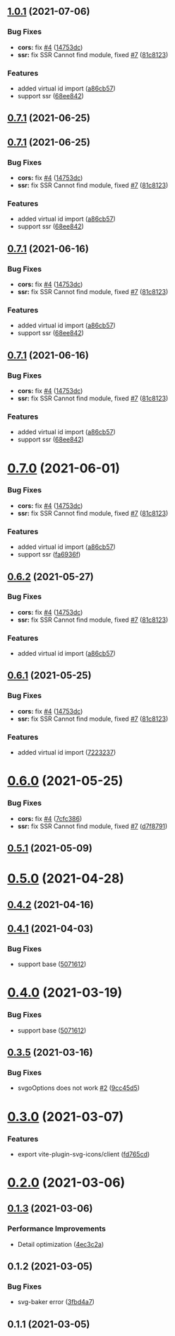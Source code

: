 ## [1.0.1](https://github.com/anncwb/vite-plugin-svg-icons/compare/v0.4.1...v1.0.1) (2021-07-06)

### Bug Fixes

- **cors:** fix [#4](https://github.com/anncwb/vite-plugin-svg-icons/issues/4) ([14753dc](https://github.com/anncwb/vite-plugin-svg-icons/commit/14753dcc74b43cc0b5b7f3bff93cffa2e6b87bd4))
- **ssr:** fix SSR Cannot find module, fixed [#7](https://github.com/anncwb/vite-plugin-svg-icons/issues/7) ([81c8123](https://github.com/anncwb/vite-plugin-svg-icons/commit/81c812325fba2d3e04316de946550fb3387b0952))

### Features

- added virtual id import ([a86cb57](https://github.com/anncwb/vite-plugin-svg-icons/commit/a86cb573c7a9a152ea30a0282a5badd30fefeb9a))
- support ssr ([68ee842](https://github.com/anncwb/vite-plugin-svg-icons/commit/68ee84297629cf6768c0a1fdb6486f95d9a910d2))

## [0.7.1](https://github.com/anncwb/vite-plugin-svg-icons/compare/v1.0.0...v0.7.1) (2021-06-25)

## [0.7.1](https://github.com/anncwb/vite-plugin-svg-icons/compare/v0.4.1...v0.7.1) (2021-06-25)

### Bug Fixes

- **cors:** fix [#4](https://github.com/anncwb/vite-plugin-svg-icons/issues/4) ([14753dc](https://github.com/anncwb/vite-plugin-svg-icons/commit/14753dcc74b43cc0b5b7f3bff93cffa2e6b87bd4))
- **ssr:** fix SSR Cannot find module, fixed [#7](https://github.com/anncwb/vite-plugin-svg-icons/issues/7) ([81c8123](https://github.com/anncwb/vite-plugin-svg-icons/commit/81c812325fba2d3e04316de946550fb3387b0952))

### Features

- added virtual id import ([a86cb57](https://github.com/anncwb/vite-plugin-svg-icons/commit/a86cb573c7a9a152ea30a0282a5badd30fefeb9a))
- support ssr ([68ee842](https://github.com/anncwb/vite-plugin-svg-icons/commit/68ee84297629cf6768c0a1fdb6486f95d9a910d2))

## [0.7.1](https://github.com/anncwb/vite-plugin-svg-icons/compare/v0.4.1...v0.7.1) (2021-06-16)

### Bug Fixes

- **cors:** fix [#4](https://github.com/anncwb/vite-plugin-svg-icons/issues/4) ([14753dc](https://github.com/anncwb/vite-plugin-svg-icons/commit/14753dcc74b43cc0b5b7f3bff93cffa2e6b87bd4))
- **ssr:** fix SSR Cannot find module, fixed [#7](https://github.com/anncwb/vite-plugin-svg-icons/issues/7) ([81c8123](https://github.com/anncwb/vite-plugin-svg-icons/commit/81c812325fba2d3e04316de946550fb3387b0952))

### Features

- added virtual id import ([a86cb57](https://github.com/anncwb/vite-plugin-svg-icons/commit/a86cb573c7a9a152ea30a0282a5badd30fefeb9a))
- support ssr ([68ee842](https://github.com/anncwb/vite-plugin-svg-icons/commit/68ee84297629cf6768c0a1fdb6486f95d9a910d2))

## [0.7.1](https://github.com/anncwb/vite-plugin-svg-icons/compare/v0.4.1...v0.7.1) (2021-06-16)

### Bug Fixes

- **cors:** fix [#4](https://github.com/anncwb/vite-plugin-svg-icons/issues/4) ([14753dc](https://github.com/anncwb/vite-plugin-svg-icons/commit/14753dcc74b43cc0b5b7f3bff93cffa2e6b87bd4))
- **ssr:** fix SSR Cannot find module, fixed [#7](https://github.com/anncwb/vite-plugin-svg-icons/issues/7) ([81c8123](https://github.com/anncwb/vite-plugin-svg-icons/commit/81c812325fba2d3e04316de946550fb3387b0952))

### Features

- added virtual id import ([a86cb57](https://github.com/anncwb/vite-plugin-svg-icons/commit/a86cb573c7a9a152ea30a0282a5badd30fefeb9a))
- support ssr ([68ee842](https://github.com/anncwb/vite-plugin-svg-icons/commit/68ee84297629cf6768c0a1fdb6486f95d9a910d2))

# [0.7.0](https://github.com/anncwb/vite-plugin-svg-icons/compare/v0.4.1...v0.7.0) (2021-06-01)

### Bug Fixes

- **cors:** fix [#4](https://github.com/anncwb/vite-plugin-svg-icons/issues/4) ([14753dc](https://github.com/anncwb/vite-plugin-svg-icons/commit/14753dcc74b43cc0b5b7f3bff93cffa2e6b87bd4))
- **ssr:** fix SSR Cannot find module, fixed [#7](https://github.com/anncwb/vite-plugin-svg-icons/issues/7) ([81c8123](https://github.com/anncwb/vite-plugin-svg-icons/commit/81c812325fba2d3e04316de946550fb3387b0952))

### Features

- added virtual id import ([a86cb57](https://github.com/anncwb/vite-plugin-svg-icons/commit/a86cb573c7a9a152ea30a0282a5badd30fefeb9a))
- support ssr ([fa6936f](https://github.com/anncwb/vite-plugin-svg-icons/commit/fa6936f6a50e0da7333b34ef70eb9e002d1c7470))

## [0.6.2](https://github.com/anncwb/vite-plugin-svg-icons/compare/v0.4.1...v0.6.2) (2021-05-27)

### Bug Fixes

- **cors:** fix [#4](https://github.com/anncwb/vite-plugin-svg-icons/issues/4) ([14753dc](https://github.com/anncwb/vite-plugin-svg-icons/commit/14753dcc74b43cc0b5b7f3bff93cffa2e6b87bd4))
- **ssr:** fix SSR Cannot find module, fixed [#7](https://github.com/anncwb/vite-plugin-svg-icons/issues/7) ([81c8123](https://github.com/anncwb/vite-plugin-svg-icons/commit/81c812325fba2d3e04316de946550fb3387b0952))

### Features

- added virtual id import ([a86cb57](https://github.com/anncwb/vite-plugin-svg-icons/commit/a86cb573c7a9a152ea30a0282a5badd30fefeb9a))

## [0.6.1](https://github.com/anncwb/vite-plugin-svg-icons/compare/v0.4.1...v0.6.1) (2021-05-25)

### Bug Fixes

- **cors:** fix [#4](https://github.com/anncwb/vite-plugin-svg-icons/issues/4) ([14753dc](https://github.com/anncwb/vite-plugin-svg-icons/commit/14753dcc74b43cc0b5b7f3bff93cffa2e6b87bd4))
- **ssr:** fix SSR Cannot find module, fixed [#7](https://github.com/anncwb/vite-plugin-svg-icons/issues/7) ([81c8123](https://github.com/anncwb/vite-plugin-svg-icons/commit/81c812325fba2d3e04316de946550fb3387b0952))

### Features

- added virtual id import ([7223237](https://github.com/anncwb/vite-plugin-svg-icons/commit/7223237b491b7dc7e13080c6a27b6c40c8d4c1ec))

# [0.6.0](https://github.com/anncwb/vite-plugin-svg-icons/compare/v0.4.1...v0.6.0) (2021-05-25)

### Bug Fixes

- **cors:** fix [#4](https://github.com/anncwb/vite-plugin-svg-icons/issues/4) ([7cfc386](https://github.com/anncwb/vite-plugin-svg-icons/commit/7cfc386d26c1506fc1bc5d71886d4cecfb8b5aad))
- **ssr:** fix SSR Cannot find module, fixed [#7](https://github.com/anncwb/vite-plugin-svg-icons/issues/7) ([d7f8791](https://github.com/anncwb/vite-plugin-svg-icons/commit/d7f879159fcec8e0ca5a2ebe78ab02756dc09116))

## [0.5.1](https://github.com/anncwb/vite-plugin-svg-icons/compare/v0.4.1...v0.5.1) (2021-05-09)

# [0.5.0](https://github.com/anncwb/vite-plugin-svg-icons/compare/v0.4.1...v0.5.0) (2021-04-28)

## [0.4.2](https://github.com/anncwb/vite-plugin-svg-icons/compare/v0.4.1...v0.4.2) (2021-04-16)

## [0.4.1](https://github.com/anncwb/vite-plugin-svg-icons/compare/v0.3.5...v0.4.1) (2021-04-03)

### Bug Fixes

- support base ([5071612](https://github.com/anncwb/vite-plugin-svg-icons/commit/5071612cc03719f23f2b484331a814c9d8ba4ff1))

# [0.4.0](https://github.com/anncwb/vite-plugin-svg-icons/compare/v0.3.5...v0.4.0) (2021-03-19)

### Bug Fixes

- support base ([5071612](https://github.com/anncwb/vite-plugin-svg-icons/commit/5071612cc03719f23f2b484331a814c9d8ba4ff1))

## [0.3.5](https://github.com/anncwb/vite-plugin-svg-icons/compare/v0.3.0...v0.3.5) (2021-03-16)

### Bug Fixes

- svgoOptions does not work [#2](https://github.com/anncwb/vite-plugin-svg-icons/issues/2) ([9cc45d5](https://github.com/anncwb/vite-plugin-svg-icons/commit/9cc45d51a08d00d23dfc698401e4e7a77eb1281f))

# [0.3.0](https://github.com/anncwb/vite-plugin-svg-icons/compare/v0.2.0...v0.3.0) (2021-03-07)

### Features

- export vite-plugin-svg-icons/client ([fd765cd](https://github.com/anncwb/vite-plugin-svg-icons/commit/fd765cd6ec90ad28dd279ac569fcd3ad3da323f8))

# [0.2.0](https://github.com/anncwb/vite-plugin-svg-icons/compare/v0.1.3...v0.2.0) (2021-03-06)

## [0.1.3](https://github.com/anncwb/vite-plugin-svg-icons/compare/v0.1.2...v0.1.3) (2021-03-06)

### Performance Improvements

- Detail optimization ([4ec3c2a](https://github.com/anncwb/vite-plugin-svg-icons/commit/4ec3c2a53a2b38800fe0af55702317a3f85934de))

## 0.1.2 (2021-03-05)

### Bug Fixes

- svg-baker error ([3fbd4a7](https://github.com/anncwb/vite-plugin-svg-icons/commit/3fbd4a7887955e41f41614d2c650fbd84a588967))

## 0.1.1 (2021-03-05)
